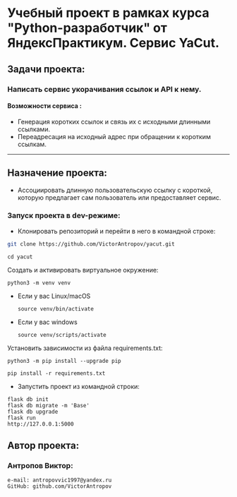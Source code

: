 # Учебный проект в рамках курса "Python-разработчик" от ЯндексПрактикум. Сервис YaCut.

## Задачи проекта:
### Написать сервис укорачивания ссылок и API к нему.
#### Возможности сервиса :
- Генерация коротких ссылок и связь их с исходными длинными ссылками.
- Переадресация на исходный адрес при обращении к коротким ссылкам.
---
## Назначение проекта:
- Ассоциировать длинную пользовательскую ссылку с короткой, которую предлагает сам пользователь или предоставляет сервис.
### Запуск проекта в dev-режиме:

- Клонировать репозиторий и перейти в него в командной строке:

```bash
git clone https://github.com/VictorAntropov/yacut.git
```

```
cd yacut
```

Cоздать и активировать виртуальное окружение:

```
python3 -m venv venv
```

* Если у вас Linux/macOS

    ```
    source venv/bin/activate
    ```

* Если у вас windows

    ```
    source venv/scripts/activate
    ```

Установить зависимости из файла requirements.txt:

```
python3 -m pip install --upgrade pip
```

```
pip install -r requirements.txt
```

- Запустить проект из командной строки:
```
flask db init
flask db migrate -m 'Base'
flask db upgrade
flask run
http://127.0.0.1:5000
```

##  Автор проекта:
### Антропов Виктор:
```
e-mail: antropovvic1997@yandex.ru
GitHub: github.com/VictorAntropov
```